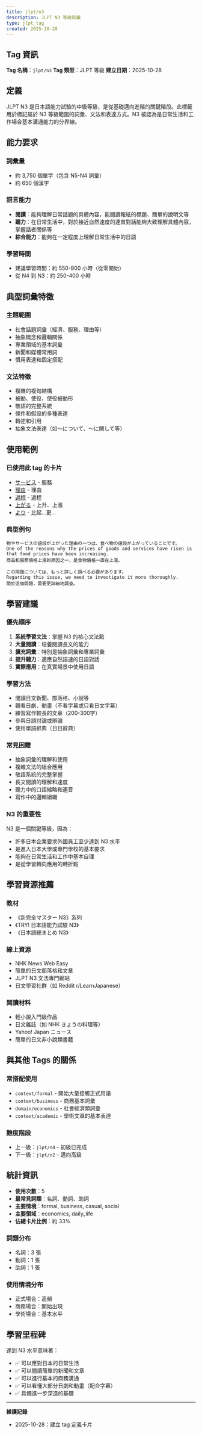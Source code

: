```yaml
---
title: jlpt/n3
description: JLPT N3 等級詞彙
type: jlpt_tag
created: 2025-10-28
---
```


## Tag 資訊

**Tag 名稱**：`jlpt/n3`
**Tag 類型**：JLPT 等級
**建立日期**：2025-10-28

## 定義

JLPT N3 是日本語能力試驗的中級等級，是從基礎邁向進階的關鍵階段。此標籤用於標記屬於 N3 等級範圍的詞彙、文法和表達方式。N3 被認為是日常生活和工作場合基本溝通能力的分界線。

## 能力要求

### 詞彙量
- 約 3,750 個單字（包含 N5-N4 詞彙）
- 約 650 個漢字

### 語言能力
- **閱讀**：能夠理解日常話題的具體內容，能閱讀報紙的標題、簡單的說明文等
- **聽力**：在日常生活中，對於接近自然速度的連貫對話能夠大致理解具體內容，掌握話者關係等
- **綜合能力**：能夠在一定程度上理解日常生活中的日語

### 學習時間
- 建議學習時間：約 550-900 小時（從零開始）
- 從 N4 到 N3：約 250-400 小時

## 典型詞彙特徵

### 主題範圍
- 社會話題詞彙（經濟、服務、理由等）
- 抽象概念和邏輯關係
- 專業領域的基本詞彙
- 新聞和媒體常用詞
- 慣用表達和固定搭配

### 文法特徵
- 複雜的複句結構
- 被動、使役、使役被動形
- 敬語的完整系統
- 條件和假設的多種表達
- 轉述和引用
- 抽象文法表達（如〜について、〜に関して等）

## 使用範例

### 已使用此 tag 的卡片
- [サービス](../../../noun/004_service.md) - 服務
- [理由](../../../noun/005_riyuu.md) - 理由
- [過程](../../../noun/006_katei.md) - 過程
- [上がる](../../../verb-u/001_agaru.md) - 上升、上漲
- [より](../../../particle/001_yori.md) - 比起...更...

### 典型例句
```
物やサービスの値段が上がった理由の一つは、食べ物の値段が上がっていることです。
One of the reasons why the prices of goods and services have risen is that food prices have been increasing.
商品和服務價格上漲的原因之一，是食物價格一直在上漲。
```

```
この問題については、もっと詳しく調べる必要があります。
Regarding this issue, we need to investigate it more thoroughly.
關於這個問題，需要更詳細地調查。
```

## 學習建議

### 優先順序
1. **系統學習文法**：掌握 N3 的核心文法點
2. **大量閱讀**：培養閱讀長文的能力
3. **擴充詞彙**：特別是抽象詞彙和專業詞彙
4. **提升聽力**：適應自然語速的日語對話
5. **實際應用**：在真實場景中使用日語

### 學習方法
- 閱讀日文新聞、部落格、小說等
- 觀看日劇、動畫（不看字幕或只看日文字幕）
- 練習寫作較長的文章（200-300字）
- 參與日語討論或辯論
- 使用單語辭典（日日辭典）

### 常見困難
- 抽象詞彙的理解和使用
- 複雜文法的組合應用
- 敬語系統的完整掌握
- 長文閱讀的理解和速度
- 聽力中的口語縮略和連音
- 寫作中的邏輯組織

### N3 的重要性
N3 是一個關鍵等級，因為：
- 許多日本企業要求外國員工至少達到 N3 水平
- 是進入日本大學或專門學校的基本要求
- 能夠在日常生活和工作中基本自理
- 是從學習轉向應用的轉折點

## 學習資源推薦

### 教材
- 《新完全マスター N3》系列
- 《TRY! 日本語能力試驗 N3》
- 《日本語總まとめ N3》

### 線上資源
- NHK News Web Easy
- 簡單的日文部落格和文章
- JLPT N3 文法專門網站
- 日文學習社群（如 Reddit r/LearnJapanese）

### 閱讀材料
- 輕小說入門級作品
- 日文雜誌（如 NHK きょうの料理等）
- Yahoo! Japan ニュース
- 簡單的日文非小說類書籍

## 與其他 Tags 的關係

### 常搭配使用
- `context/formal` - 開始大量接觸正式用語
- `context/business` - 商務基本詞彙
- `domain/economics` - 社會經濟類詞彙
- `context/academic` - 學術文章的基本表達

### 難度階段
- 上一級：`jlpt/n4` - 初級已完成
- 下一級：`jlpt/n2` - 邁向高級

## 統計資訊

- **使用次數**：5
- **最常見詞類**：名詞、動詞、助詞
- **主要情境**：formal, business, casual, social
- **主要領域**：economics, daily_life
- **佔總卡片比例**：約 33%

### 詞類分布
- 名詞：3 張
- 動詞：1 張
- 助詞：1 張

### 使用情境分布
- 正式場合：高頻
- 商務場合：開始出現
- 學術場合：基本水平

## 學習里程碑

達到 N3 水平意味著：
- ✅ 可以應對日本的日常生活
- ✅ 可以閱讀簡單的新聞和文章
- ✅ 可以進行基本的商務溝通
- ✅ 可以看懂大部分日劇和動畫（配合字幕）
- ✅ 具備進一步深造的基礎

---

**維護記錄**
- 2025-10-28：建立 tag 定義卡片

